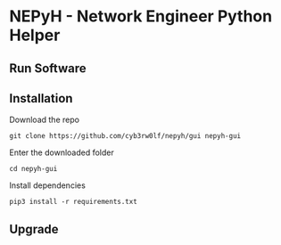 # NEPyH - Network Engineer Python Helper

## Run Software


## Installation
Download the repo
```
git clone https://github.com/cyb3rw0lf/nepyh/gui nepyh-gui
```

Enter the downloaded folder
```
cd nepyh-gui
```

Install dependencies
```
pip3 install -r requirements.txt
```


## Upgrade
